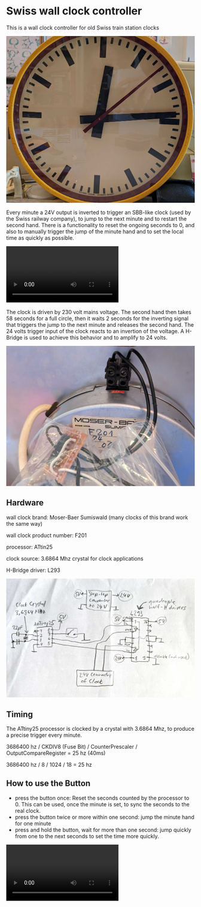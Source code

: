 # Swiss wall clock controller

This is a wall clock controller for old Swiss train station clocks

![swiss wall clock Moser-Baer](media/Moser-Baer-Uhr.jpg "Moser-Baer clock")

Every minute a 24V output is inverted to trigger an SBB-like clock (used by the Swiss railway company), to jump to the next minute and to restart the second hand. There is a functionality to reset the ongoing seconds to 0, and also to manually trigger the jump of the minute hand and to set the local time as quickly as possible.

![minute jump](media/clock-minute.mp4)

The clock is driven by 230 volt mains voltage. The second hand then takes 58 seconds for a full circle, then it waits 2 seconds for the inverting signal that triggers the jump to the next minute and releases the second hand. The 24 volts trigger input of the clock reacts to an invertion of the voltage. A H-Bridge is used to achieve this behavior and to amplify to 24 volts.

![trigger connector](media/24V_inverter.jpg)

## Hardware
wall clock brand: Moser-Baer Sumiswald (many clocks of this brand work the same way)

wall clock product number: F201

processor: ATtin25

clock source: 3.6864 Mhz crystal for clock applications

H-Bridge driver: L293

![schematic](media/schematic.jpg)

## Timing
The ATtiny25 processor is clocked by a crystal with 3.6864 Mhz, to produce a precise trigger every minute.

3686400 hz / CKDIV8 (Fuse Bit) / CounterPrescaler / OutputCompareRegister = 25 hz (40ms)

3686400 hz / 8 / 1024 / 18 = 25 hz

## How to use the Button
- press the button once: Reset the seconds counted by the processor to 0. 
This can be used, once the minute is set, to sync the seconds to the real clock.
- press the button twice or more within one second: jump the minute hand for one minute
- press and hold the button, wait for more than one second: jump quickly from one to 
the next seconds to set the time more quickly.

![how to use the button](media/clock-control.mp4)